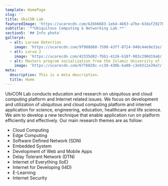 ```yaml
---
template: HomePage
slug: ''
title: UbiCON Lab
featuredImage: 'https://ucarecdn.com/b2bb6683-1eb4-4b63-a7be-63daf2927b3a/'
subtitle: '**Ubiquitous Computing & Networking Lab.**'
section5: '## Info photo'
gallery4:
  - alt: Larvae Detection
    image: 'https://ucarecdn.com/9f988d60-7590-43ff-8724-940c44e9e31e/'
  - alt: Larva 2
    image: 'https://ucarecdn.com/42335d82-fbb1-4126-b18f-983c290d19a8/'
  - alt: Masters program socialization from the Islamic University of Indonesia
    image: 'https://ucarecdn.com/6776828c-cc30-430b-ba08-c3e9312e39a7/'
meta:
  description: This is a meta description.
  title: Home
---
```

UbiCON Lab conducts education and research on ubiquitous and cloud computing platform and Internet related issues. We focus on development and utilization of ubiquitous and cloud computing platform and internet application for science, engineering, education, healthcare and life science. We aim to develop a new technique that enable application run on platform efficiently and effectively. Our main research themes are as follow:



* Cloud Computing
* Edge Computing
* Software Defined Network (SDN)
* Embedded System
* Development of Web and Mobile Apps
* Delay Tolerant Network (DTN)
* Internet of Everything (IoE)
* Internet for Developing (I4D)
* E-Learning
* Internet Security
